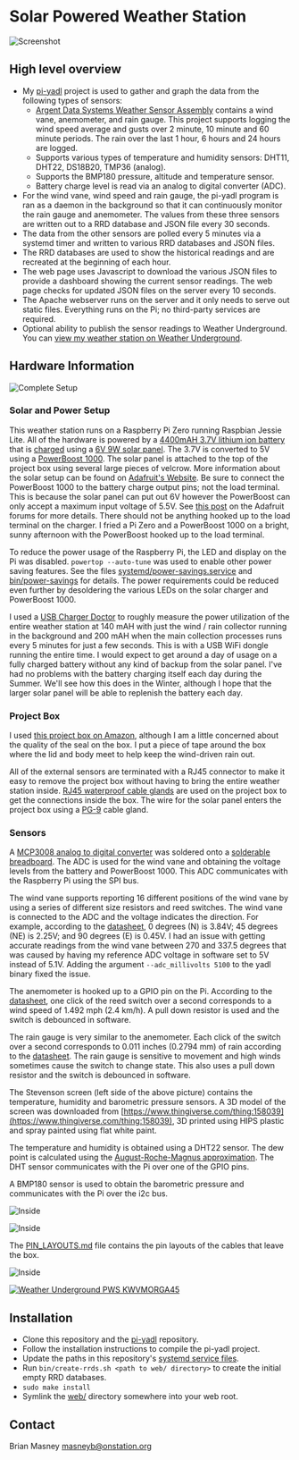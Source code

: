 # Solar Powered Weather Station

![Screenshot](images/weather-station-screenshot.png?raw=1)

## High level overview

- My [pi-yadl](https://github.com/masneyb/pi-yadl) project is used to gather and
  graph the data from the following types of sensors:
  - [Argent Data Systems Weather Sensor Assembly](https://www.sparkfun.com/products/8942)
    contains a wind vane, anemometer, and rain gauge. This project supports
    logging the wind speed average and gusts over 2 minute, 10 minute and 60
    minute periods. The rain over the last 1 hour, 6 hours and 24 hours are
    logged.
  - Supports various types of temperature and humidity sensors: DHT11, DHT22,
    DS18B20, TMP36 (analog).
  - Supports the BMP180 pressure, altitude and temperature sensor.
  - Battery charge level is read via an analog to digital converter (ADC).
- For the wind vane, wind speed and rain gauge, the pi-yadl program is ran
  as a daemon in the background so that it can continuously monitor the rain
  gauge and anemometer. The values from these three sensors are written out to
  a RRD database and JSON file every 30 seconds.
- The data from the other sensors are polled every 5 minutes via a systemd
  timer and written to various RRD databases and JSON files.
- The RRD databases are used to show the historical readings and are
  recreated at the beginning of each hour.
- The web page uses Javascript to download the various JSON files to provide
  a dashboard showing the current sensor readings. The web page checks for
  updated JSON files on the server every 10 seconds.
- The Apache webserver runs on the server and it only needs to serve out static
  files. Everything runs on the Pi; no third-party services are required.
- Optional ability to publish the sensor readings to Weather Underground.
  You can
  [view my weather station on Weather Underground](https://www.wunderground.com/personal-weather-station/dashboard?ID=KWVMORGA45).


## Hardware Information

![Complete Setup](images/weather-station-complete.jpg?raw=1)


### Solar and Power Setup

This weather station runs on a Raspberry Pi Zero running Raspbian Jessie Lite.
All of the hardware is powered by a
[4400mAH 3.7V lithium ion battery](https://www.adafruit.com/products/354)
that is [charged](https://www.adafruit.com/products/390) using a
[6V 9W solar panel](https://www.adafruit.com/products/2747). The 3.7V is
converted to 5V using a [PowerBoost 1000](https://www.adafruit.com/products/2465).
The solar panel is attached to the top of the project box using several large
pieces of velcrow. More information about the solar setup can be found on
[Adafruit's Website](https://learn.adafruit.com/usb-dc-and-solar-lipoly-charger/overview).
Be sure to connect the PowerBoost 1000 to the battery charge output pins; not
the load terminal. This is because the solar panel can put out 6V however the
PowerBoost can only accept a maximum input voltage of 5.5V. See
[this post](https://forums.adafruit.com/viewtopic.php?f=19&t=59523) on the Adafruit
forums for more details. There should not be anything hooked up to the load
terminal on the charger. I fried a Pi Zero and a PowerBoost 1000 on a bright,
sunny afternoon with the PowerBoost hooked up to the load terminal.

To reduce the power usage of the Raspberry Pi, the LED and display on the Pi was
disabled. `powertop --auto-tune` was used to enable other power saving features.
See the files
[systemd/power-savings.service](systemd/power-savings.service) and
[bin/power-savings](bin/power-savings) for details. The power requirements
could be reduced even further by desoldering the various LEDs on the solar
charger and PowerBoost 1000.

I used a [USB Charger Doctor](https://www.adafruit.com/products/1852) to roughly
measure the power utilization of the entire weather station at 140 mAH with just
the wind / rain collector running in the background and 200 mAH when the main
collection processes runs every 5 minutes for just a few seconds. This is with a
USB WiFi dongle running the entire time. I would expect to get around a day of
usage on a fully charged battery without any kind of backup from the solar
panel. I've had no problems with the battery charging itself each day during
the Summer. We'll see how this does in the Winter, although I hope that the
larger solar panel will be able to replenish the battery each day.


### Project Box

I used
[this project box on Amazon](https://www.amazon.com/uxcell%C2%AE-Waterproof-Connect-Junction-200x120x75mm/dp/B00O9YY1G2),
although I am a little concerned about the quality of the seal on the box. I
put a piece of tape around the box where the lid and body meet to help keep the
wind-driven rain out.

All of the external sensors are terminated with a RJ45 connector to make it easy
to remove the project box without having to bring the entire weather station
inside. [RJ45 waterproof cable glands](https://www.adafruit.com/products/827)
are used on the project box to get the connections inside the box. The wire for
the solar panel enters the project box using a
[PG-9](https://www.adafruit.com/products/761) cable gland.


### Sensors

A [MCP3008 analog to digital converter](https://www.adafruit.com/products/856)
was soldered onto a [solderable breadboard](https://www.sparkfun.com/products/12070).
The ADC is used for the wind vane and obtaining the voltage levels from the
battery and PowerBoost 1000. This ADC communicates with the Raspberry Pi
using the SPI bus.

The wind vane supports reporting 16 different positions of the wind vane by
using a series of different size resistors and reed switches. The wind vane
is connected to the ADC and the voltage indicates the direction. For example,
according to the 
[datasheet](https://www.argentdata.com/files/80422_datasheet.pdf), 0 degrees (N)
is 3.84V; 45 degrees (NE) is 2.25V; and 90 degrees (E) is 0.45V. I had an issue
with getting accurate readings from the wind vane between 270 and 337.5 degrees
that was caused by having my reference ADC voltage in software set to 5V instead
of 5.1V. Adding the argument `--adc_millivolts 5100` to the yadl binary fixed
the issue.

The anemometer is hooked up to a GPIO pin on the Pi. According to the
[datasheet](https://www.argentdata.com/files/80422_datasheet.pdf), one click
of the reed switch over a second corresponds to a wind speed of 1.492 mph
(2.4 km/h). A pull down resistor is used and the switch is debounced in
software.

The rain gauge is very similar to the anemometer. Each click of the switch
over a second corresponds to 0.011 inches (0.2794 mm) of rain according to
the [datasheet](https://www.argentdata.com/files/80422_datasheet.pdf).
The rain gauge is sensitive to movement and high winds sometimes cause the
switch to change state. This also uses a pull down resistor and the switch
is debounced in software.

The Stevenson screen (left side of the above picture) contains the temperature,
humidity and barometric pressure sensors. A 3D model of the screen was
downloaded from
[https://www.thingiverse.com/thing:158039](https://www.thingiverse.com/thing:158039),
3D printed using HIPS plastic and spray painted using flat white paint.

The temperature and humidity is obtained using a DHT22 sensor. The dew point is
calculated using the
[August-Roche-Magnus approximation](http://andrew.rsmas.miami.edu/bmcnoldy/Humidity.html).
The DHT sensor communicates with the Pi over one of the GPIO pins.

A BMP180 sensor is used to obtain the barometric pressure and communicates with
the Pi over the i2c bus.

![Inside](images/weather-station-inside-box.jpg?raw=1)

![Inside](images/weather-station-breadboard.jpg?raw=1)

The [PIN_LAYOUTS.md](PIN_LAYOUTS.md) file contains the pin layouts of the cables
that leave the box.

![Inside](images/weather-station-outside-rj45-cable-glands.jpg?raw=1)

[![Weather Underground PWS KWVMORGA45](http://banners.wunderground.com/cgi-bin/banner/ban/wxBanner?bannertype=pws250&weatherstationcount=KWVMORGA45)](http://www.wunderground.com/weatherstation/WXDailyHistory.asp?ID=KWVMORGA45)


## Installation

- Clone this repository and the [pi-yadl](https://github.com/masneyb/pi-yadl)
  repository.
- Follow the installation instructions to compile the pi-yadl project.
- Update the paths in this repository's [systemd service files](systemd/).
- Run `bin/create-rrds.sh <path to web/ directory>` to create the initial
  empty RRD databases.
- `sudo make install`
- Symlink the [web/](web/) directory somewhere into your web root.

## Contact

Brian Masney <masneyb@onstation.org>
